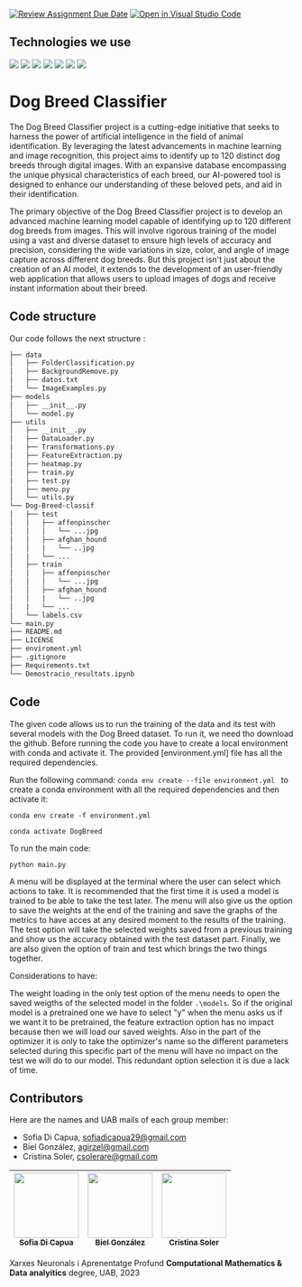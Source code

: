 [![Review Assignment Due Date](https://classroom.github.com/assets/deadline-readme-button-24ddc0f5d75046c5622901739e7c5dd533143b0c8e959d652212380cedb1ea36.svg)](https://classroom.github.com/a/sPgOnVC9)
[![Open in Visual Studio Code](https://classroom.github.com/assets/open-in-vscode-718a45dd9cf7e7f842a935f5ebbe5719a5e09af4491e668f4dbf3b35d5cca122.svg)](https://classroom.github.com/online_ide?assignment_repo_id=11103468&assignment_repo_type=AssignmentRepo)
## Technologies we use

<img src="https://img.shields.io/badge/Kaggle-20BEFF?style=for-the-badge&logo=Kaggle&logoColor=white" /> <img src="https://img.shields.io/badge/PyTorch-EE4C2C?style=for-the-badge&logo=pytorch&logoColor=white" />
<img src="https://img.shields.io/badge/conda-342B029.svg?&style=for-the-badge&logo=anaconda&logoColor=white" />
<img src="https://img.shields.io/badge/Jupyter-F37626.svg?&style=for-the-badge&logo=Jupyter&logoColor=white" />
<img src="https://img.shields.io/badge/Python-FFD43B?style=for-the-badge&logo=python&logoColor=blue" />
<img src="https://img.shields.io/badge/PyCharm-000000.svg?&style=for-the-badge&logo=PyCharm&logoColor=white" /> <img src="https://img.shields.io/badge/Streamlit-FF4B4B?style=for-the-badge&logo=Streamlit&logoColor=white" /> 


# Dog Breed Classifier
The Dog Breed Classifier project is a cutting-edge initiative that seeks to harness the power of artificial intelligence in the field of animal identification. By leveraging the latest advancements in machine learning and image recognition, this project aims to identify up to 120 distinct dog breeds through digital images. With an expansive database encompassing the unique physical characteristics of each breed, our AI-powered tool is designed to enhance our understanding of these beloved pets, and aid in their identification.

The primary objective of the Dog Breed Classifier project is to develop an advanced machine learning model capable of identifying up to 120 different dog breeds from images. This will involve rigorous training of the model using a vast and diverse dataset to ensure high levels of accuracy and precision, considering the wide variations in size, color, and angle of image capture across different dog breeds. But this project isn't just about the creation of an AI model, it extends to the development of an user-friendly web application that allows users to upload images of dogs and receive instant information about their breed.

## Code structure
Our code follows the next structure :
```bash
├── data
│   ├── FolderClassification.py
│   ├── BackgroundRemove.py
│   ├── datos.txt
│   └── ImageExamples.py
├── models
│   ├── __init__.py
│   └── model.py
├── utils
│   ├── __init__.py
│   ├── DataLoader.py
│   ├── Transformations.py
│   ├── FeatureExtraction.py
│   ├── heatmap.py
│   ├── train.py
│   ├── test.py
│   ├── menu.py
│   └── utils.py
└── Dog-Breed-classif
│   ├── test
│   │   ├── affenpinscher
│   │   │   └── ...jpg
│   │   ├── afghan_hound
│   │   |   └── ..jpg
│   |   └── ...
│   ├── train
│   │   ├── affenpinscher
│   │   │   └── ...jpg
│   │   ├── afghan_hound
│   │   |   └── ..jpg
│   |   └── ...
│   └── labels.csv
└── main.py
├── README.md
├── LICENSE
├── enviroment.yml
├── .gitignore
├── Requirements.txt
└── Demostracio_resultats.ipynb
```

## Code
The given code allows us to run the training of the data and its test with several models with the Dog Breed dataset. To run it, we need tho download the github. Before running the code you have to create a local environment with conda and activate it. The provided [environment.yml] file has all the required dependencies. 

Run the following command: ``conda env create --file environment.yml `` to create a conda environment with all the required dependencies and then activate it:


```
conda env create -f environment.yml
```

```
conda activate DogBreed
```

To run the main code:
```
python main.py
```

A menu will be displayed at the terminal where the user can select which actions to take. It is recommended that the first time it is used a model is trained to be able to take the test later. The menu will also give us the option to save the weights at the end of the training and save the graphs of the metrics to have acces at any desired moment to the results of the training. The test option will take the selected weights saved from a previous training and show us the accuracy obtained with the test dataset part. Finally, we are also given the option of train and test which brings the two things together.

Considerations to have:

The weight loading in the only test option of the menu needs to open the saved weigths of the selected model in the folder `.\models`. So if the original model is a pretrained one we have to select "y" when the menu asks us if we want it to be pretrained, the feature extraction option has no impact because then we will load our saved weights. Also in the part of the optimizer it is only to take the optimizer's name so the different parameters selected during this specific part of the menu will have no impact on the test we will do to our model. This redundant option selection it is due a lack of time.


## Contributors
Here are the names and UAB mails of each group member:

- Sofia Di Capua, sofiadicapua29@gmail.com
- Biel González, agirzel@gmail.com
- Cristina Soler, csolerare@gmail.com

| [<img src="https://avatars.githubusercontent.com/u/73697639?v=4" width=115><br><sub>Sofia Di Capua</sub>](https://github.com/SofiaDiCapua) |  [<img src="https://avatars.githubusercontent.com/u/81986384?v=4" width=115><br><sub>Biel González</sub>](https://github.com/Zynokrex) |  [<img src="https://avatars.githubusercontent.com/u/58566857?v=4" width=115><br><sub>Cristina Soler</sub>](https://github.com/kermitsc7) |
| :---: | :---: | :---: |


Xarxes Neuronals i Aprenentatge Profund
__Computational Mathematics & Data analyitics__ degree, UAB, 2023
